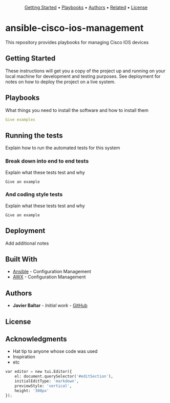<p align="center">
  <a href="#Getting-Started">Getting Started</a> •
  <a href="#Playbooks">Playbooks</a> •
  <a href="#Authors">Authors</a> •
  <a href="#related">Related</a> •
  <a href="#license">License</a>
</p>

# ansible-cisco-ios-management
This repository provides playbooks for managing Cisco IOS devices


## Getting Started

These instructions will get you a copy of the project up and running on your local machine for development and testing purposes. See deployment for notes on how to deploy the project on a live system.

## Playbooks

What things you need to install the software and how to install them

```yaml
Give examples
```




## Running the tests

Explain how to run the automated tests for this system

### Break down into end to end tests

Explain what these tests test and why

```
Give an example
```

### And coding style tests

Explain what these tests test and why

```
Give an example
```

## Deployment

Add additional notes

## Built With

* [Ansible](https://www.ansible.com) - Configuration Management
* [AWX](https://github.com/ansible/awx) - Configuration Management
 

## Authors

* **Javier Baltar** - *Initial work* - [GitHub](https://github.com/JavierBaltar)


## License


## Acknowledgments

* Hat tip to anyone whose code was used
* Inspiration
* etc


```python
var editor = new tui.Editor({
    el: document.querySelector('#editSection'),
    initialEditType: 'markdown',
    previewStyle: 'vertical',
    height: '300px'
});
```
